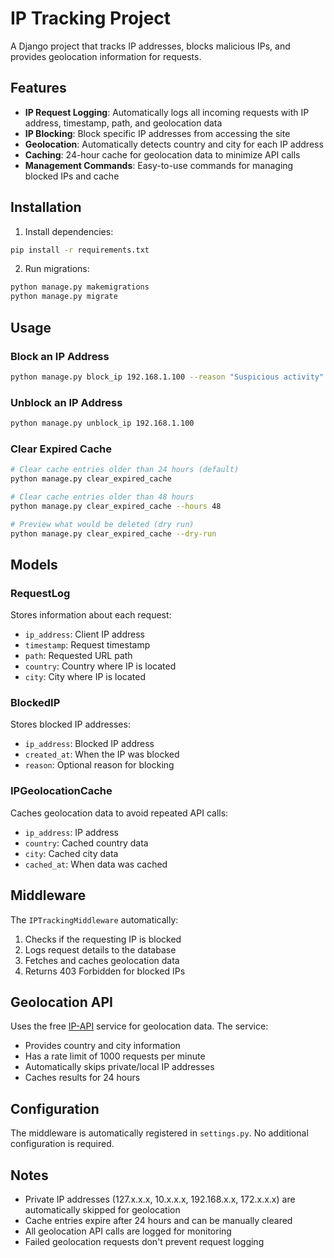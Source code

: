 # IP Tracking Project

A Django project that tracks IP addresses, blocks malicious IPs, and provides geolocation information for requests.

## Features

- **IP Request Logging**: Automatically logs all incoming requests with IP address, timestamp, path, and geolocation data
- **IP Blocking**: Block specific IP addresses from accessing the site
- **Geolocation**: Automatically detects country and city for each IP address
- **Caching**: 24-hour cache for geolocation data to minimize API calls
- **Management Commands**: Easy-to-use commands for managing blocked IPs and cache

## Installation

1. Install dependencies:
```bash
pip install -r requirements.txt
```

2. Run migrations:
```bash
python manage.py makemigrations
python manage.py migrate
```

## Usage

### Block an IP Address
```bash
python manage.py block_ip 192.168.1.100 --reason "Suspicious activity"
```

### Unblock an IP Address
```bash
python manage.py unblock_ip 192.168.1.100
```

### Clear Expired Cache
```bash
# Clear cache entries older than 24 hours (default)
python manage.py clear_expired_cache

# Clear cache entries older than 48 hours
python manage.py clear_expired_cache --hours 48

# Preview what would be deleted (dry run)
python manage.py clear_expired_cache --dry-run
```

## Models

### RequestLog
Stores information about each request:
- `ip_address`: Client IP address
- `timestamp`: Request timestamp
- `path`: Requested URL path
- `country`: Country where IP is located
- `city`: City where IP is located

### BlockedIP
Stores blocked IP addresses:
- `ip_address`: Blocked IP address
- `created_at`: When the IP was blocked
- `reason`: Optional reason for blocking

### IPGeolocationCache
Caches geolocation data to avoid repeated API calls:
- `ip_address`: IP address
- `country`: Cached country data
- `city`: Cached city data
- `cached_at`: When data was cached

## Middleware

The `IPTrackingMiddleware` automatically:
1. Checks if the requesting IP is blocked
2. Logs request details to the database
3. Fetches and caches geolocation data
4. Returns 403 Forbidden for blocked IPs

## Geolocation API

Uses the free [IP-API](http://ip-api.com/) service for geolocation data. The service:
- Provides country and city information
- Has a rate limit of 1000 requests per minute
- Automatically skips private/local IP addresses
- Caches results for 24 hours

## Configuration

The middleware is automatically registered in `settings.py`. No additional configuration is required.

## Notes

- Private IP addresses (127.x.x.x, 10.x.x.x, 192.168.x.x, 172.x.x.x) are automatically skipped for geolocation
- Cache entries expire after 24 hours and can be manually cleared
- All geolocation API calls are logged for monitoring
- Failed geolocation requests don't prevent request logging
